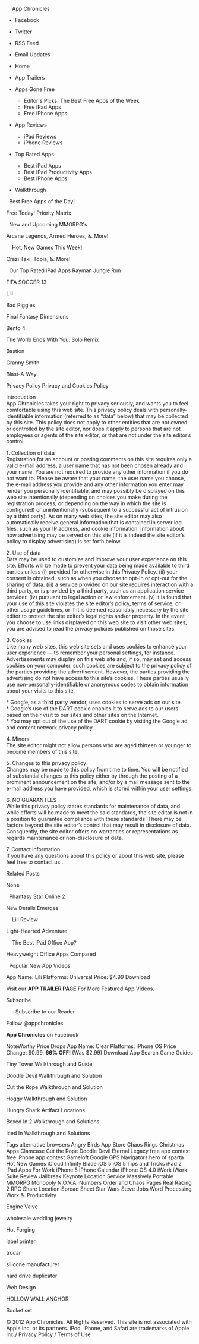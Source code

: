     App Chronicles 

*   Facebook
*   Twitter

*   RSS Feed
*   Email Updates

*   Home
*   App Trailers
*   Apps Gone Free
    *   Editor's Picks: The Best Free Apps of the Week
    *   Free iPad Apps
    *   Free iPhone Apps
*   App Reviews
    *   iPad Reviews
    *   iPhone Reviews
*   Top Rated Apps
    *   Best iPad Apps
    *   Best iPad Productivity Apps
    *   Best iPhone Apps
*   Walkthrough

  Best Free Apps of the Day!

Free Today! Priority Matrix

  New and Upcoming MMORPG's

Arcane Legends, Armed Heroes, &. More!

    Hot, New Games This Week!

Crazi Taxi, Topia, &. More!

  Our Top Rated iPad Apps Rayman Jungle Run  
  
FIFA SOCCER 13  
  
Lili  
  
Bad Piggies  
  
Final Fantasy Dimensions  
  
Bento 4  
  
The World Ends With You: Solo Remix  
  
Bastion  
  
Granny Smith  
  
Blast-A-Way  
  
Privacy Policy Privacy and Cookies Policy

  
Introduction  
App Chronicles takes your right to privacy seriously, and wants you to feel comfortable using this web site. This privacy policy deals with personally-identifiable information (referred to as “data” below) that may be collected by this site. This policy does not apply to other entities that are not owned or controlled by the site editor, nor does it apply to persons that are not employees or agents of the site editor, or that are not under the site editor’s control.

1\. Collection of data  
Registration for an account or posting comments on this site requires only a valid e-mail address, a user name that has not been chosen already and your name. You are not required to provide any other information if you do not want to. Please be aware that your name, the user name you choose, the e-mail address you provide and any other information you enter may render you personally identifiable, and may possibly be displayed on this web site intentionally (depending on choices you make during the registration process, or depending on the way in which the site is configured) or unintentionally (subsequent to a successful act of intrusion by a third party). As on many web sites, the site editor may also automatically receive general information that is contained in server log files, such as your IP address, and cookie information. Information about how advertising may be served on this site (if it is indeed the site editor’s policy to display advertising) is set forth below.

2\. Use of data  
Data may be used to customize and improve your user experience on this site. Efforts will be made to prevent your data being made available to third parties unless (i) provided for otherwise in this Privacy Policy. (ii) your consent is obtained, such as when you choose to opt-in or opt-out for the sharing of data. (iii) a service provided on our site requires interaction with a third party, or is provided by a third party, such as an application service provider. (iv) pursuant to legal action or law enforcement. (v) it is found that your use of this site violates the site editor’s policy, terms of service, or other usage guidelines, or if it is deemed reasonably necessary by the site editor to protect the site editor’s legal rights and/or property. In the event you choose to use links displayed on this web site to visit other web sites, you are advised to read the privacy policies published on those sites.

3\. Cookies  
Like many web sites, this web site sets and uses cookies to enhance your user experience — to remember your personal settings, for instance. Advertisements may display on this web site and, if so, may set and access cookies on your computer. such cookies are subject to the privacy policy of the parties providing the advertisement. However, the parties providing the advertising do not have access to this site’s cookies. These parties usually use non-personally-identifiable or anonymous codes to obtain information about your visits to this site.

\* Google, as a third party vendor, uses cookies to serve ads on our site.  
\* Google’s use of the DART cookie enables it to serve ads to our users based on their visit to our sites and other sites on the Internet.  
\* You may opt out of the use of the DART cookie by visiting the Google ad and content network privacy policy.

4\. Minors  
The site editor might not allow persons who are aged thirteen or younger to become members of this site.

5\. Changes to this privacy policy  
Changes may be made to this policy from time to time. You will be notified of substantial changes to this policy either by through the posting of a prominent announcement on the site, and/or by a mail message sent to the e-mail address you have provided, which is stored within your user settings.

6\. NO GUARANTEES  
While this privacy policy states standards for maintenance of data, and while efforts will be made to meet the said standards, the site editor is not in a position to guarantee compliance with these standards. There may be factors beyond the site editor’s control that may result in disclosure of data. Consquently, the site editor offers no warranties or representations as regards maintenance or non-disclosure of data.

7\. Contact information  
If you have any questions about this policy or about this web site, please feel free to contact us .

Related Posts

None

  Phantasy Star Online 2

New Details Emerges

    Lili Review

Light-Hearted Adventure

    The Best iPad Office App?

Heavyweight Office Apps Compared

  Popular New App Videos

App Name: Lili Platforms: Universal Price: $4.99 Download

Visit our **APP TRAILER PAGE** For More Featured App Videos.

Subscribe

  -- Subscribe to our Reader

  
Follow @appchronicles

**App Chronicles** on Facebook

NoteWorthy Price Drops App Name: Clear Platforms: iPhone OS Price Change: $0.99, **66% OFF!** (Was $2.99) Download App Search Game Guides

Tiny Tower Walkthrough and Guide

Doodle Devil Walkthrough and Solution

Cut the Rope Walkthrough and Solution

Hoggy Walkthrough and Solution

Hungry Shark Artifact Locations

Boxed In 2 Walkthrough and Solutions

Iced In Walkthrough and Solutions

Tags alternative browsers Angry Birds App Store Chaos Rings Christmas Apps Clamcase Cut the Rope Doodle Devil Eternal Legacy free app contest free iPhone app contest Gameloft Google GPS Navigators hero of sparta Hot New Games iCloud Infinity Blade iOS 5 iOS 5 Tips and Tricks iPad 2 iPad Apps For Work iPhone 5 iPhone Calendar iPhone OS 4.0 iWork iWork Suite Review Jailbreak Keynote Location Service Massively Portable MMORPG Monopoly N.O.V.A. Numbers Order and Chaos Pages Real Racing 2 RPG Share Location Spread Sheet Star Wars Steve Jobs Word Processing Work &. Productivity

Engine Valve

wholesale wedding jewelry

Hot Forging

label printer

trocar

silicone manufacturer

hard drive duplicator

Web Design

HOLLOW WALL ANCHOR

Socket set

© 2012 App Chronicles. All Rights Reserved. This site is not associated with Apple Inc. or its partners. iPod, iPhone, and Safari are trademarks of Apple Inc./ Privacy Policy / Terms of Use
